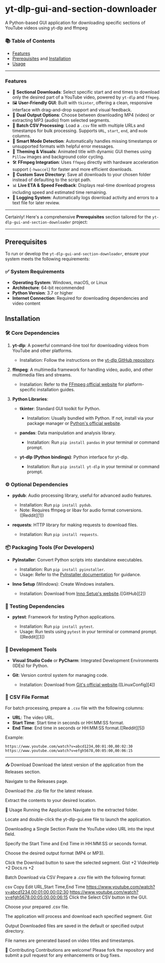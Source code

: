 # yt-dlp-gui-and-section-downloader
A Python-based GUI application for downloading specific sections of YouTube videos using yt-dlp and ffmpeg
### 📚 Table of Contents

- [Features](#features)  
- [Prerequisites](#prerequisites) and [Installation](#installation)     
- [Usage](#usage)  
---

### Features

* 🎯 **Sectional Downloads**: Select specific start and end times to download only the desired part of a YouTube video, powered by `yt-dlp` and `ffmpeg`.
* 🖼️ **User-Friendly GUI**: Built with `tkinter`, offering a clean, responsive interface with drag-and-drop support and visual feedback.
* 📼 **Dual Output Options**: Choose between downloading MP4 (video) or extracting MP3 (audio) from selected segments.
* 💽 **Batch CSV Processing**: Load a `.csv` file with multiple URLs and timestamps for bulk processing. Supports `URL`, `start`, `end`, and `mode` columns.
* 🧠 **Smart Mode Detection**: Automatically handles missing timestamps or unsupported formats with helpful error messages.
* 🎨 **Theming & Visuals**: Animated title with dynamic GUI themes using `Pillow` images and background color cycling.
* 🛠️ **FFmpeg Integration**: Uses `ffmpeg` directly with hardware acceleration support (`-hwaccel`) for faster and more efficient downloads.
* 📁 **Custom Save Directory**: Save all downloads to your chosen folder instead of defaulting to the script path.
* 📊 **Live ETA & Speed Feedback**: Displays real-time download progress including speed and estimated time remaining.
* 🧾 **Logging System**: Automatically logs download activity and errors to a text file for later review.

---
Certainly! Here's a comprehensive **Prerequisites** section tailored for the `yt-dlp-gui-and-section-downloader` project:

---

## Prerequisites

To run or develop the `yt-dlp-gui-and-section-downloader`, ensure your system meets the following requirements:

### ✅ System Requirements

* **Operating System**: Windows, macOS, or Linux
* **Architecture**: 64-bit recommended
* **Python Version**: 3.7 or higher
* **Internet Connection**: Required for downloading dependencies and video content
## Installation
### 🛠️ Core Dependencies

1. **yt-dlp**: A powerful command-line tool for downloading videos from YouTube and other platforms.

   * Installation: Follow the instructions on the [yt-dlp GitHub repository](https://github.com/yt-dlp/yt-dlp).

2. **ffmpeg**: A multimedia framework for handling video, audio, and other multimedia files and streams.

   * Installation: Refer to the [FFmpeg official website](https://ffmpeg.org/download.html) for platform-specific installation guides.

3. **Python Libraries**:

   * **tkinter**: Standard GUI toolkit for Python.

     * Installation: Usually bundled with Python. If not, install via your package manager or [Python's official website](https://www.python.org/).
   * **pandas**: Data manipulation and analysis library.

     * Installation: Run `pip install pandas` in your terminal or command prompt.
   * **yt-dlp (Python bindings)**: Python interface for yt-dlp.

     * Installation: Run `pip install yt-dlp` in your terminal or command prompt.

### ⚙️ Optional Dependencies

* **pydub**: Audio processing library, useful for advanced audio features.

  * Installation: Run `pip install pydub`.
  * Note: Requires ffmpeg or libav for audio format conversions.([Reddit][1])

* **requests**: HTTP library for making requests to download files.

  * Installation: Run `pip install requests`.

### 📦 Packaging Tools (For Developers)

* **PyInstaller**: Convert Python scripts into standalone executables.

  * Installation: Run `pip install pyinstaller`.
  * Usage: Refer to the [PyInstaller documentation](https://pyinstaller.readthedocs.io/en/stable/) for guidance.

* **Inno Setup** (Windows): Create Windows installers.

  * Installation: Download from [Inno Setup's website](https://jrsoftware.org/isinfo.php).([GitHub][2])

### 🧪 Testing Dependencies

* **pytest**: Framework for testing Python applications.

  * Installation: Run `pip install pytest`.
  * Usage: Run tests using `pytest` in your terminal or command prompt.([Reddit][3])

### 🧰 Development Tools

* **Visual Studio Code** or **PyCharm**: Integrated Development Environments (IDEs) for Python.
* **Git**: Version control system for managing code.

  * Installation: Download from [Git's official website](https://git-scm.com/).([LinuxConfig][4])

### 📄 CSV File Format

For batch processing, prepare a `.csv` file with the following columns:

* **URL**: The video URL.
* **Start Time**: Start time in seconds or HH\:MM:SS format.
* **End Time**: End time in seconds or HH\:MM:SS format.([Reddit][5])

Example:

```csv
https://www.youtube.com/watch?v=abcd1234,00:01:00,00:02:30
https://www.youtube.com/watch?v=efgh5678,00:05:00,00:06:15
```



---
📥 Download
Download the latest version of the application from the Releases section.

Navigate to the Releases page.

Download the .zip file for the latest release.

Extract the contents to your desired location.

🚀 Usage
Running the Application
Navigate to the extracted folder.

Locate and double-click the yt-dlp-gui.exe file to launch the application.

Downloading a Single Section
Paste the YouTube video URL into the input field.

Specify the Start Time and End Time in HH:MM:SS or seconds format.

Choose the desired output format (MP4 or MP3).

Click the Download button to save the selected segment.
Gist
+2
VideoHelp
+2
Docs.rs
+2

Batch Download via CSV
Prepare a .csv file with the following format:

csv
Copy
Edit
URL,Start Time,End Time
https://www.youtube.com/watch?v=abcd1234,00:01:00,00:02:30
https://www.youtube.com/watch?v=efgh5678,00:05:00,00:06:15
Click the Select CSV button in the GUI.

Choose your prepared .csv file.

The application will process and download each specified segment.
Gist

Output
Downloaded files are saved in the default or specified output directory.

File names are generated based on video titles and timestamps.

🤝 Contributing
Contributions are welcome! Please fork the repository and submit a pull request for any enhancements or bug fixes.

